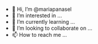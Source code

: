 - 👋 Hi, I’m @mariapanasel
- 👀 I’m interested in ...
- 🌱 I’m currently learning ...
- 💞️ I’m looking to collaborate on ...
- 📫 How to reach me ...

<!---
mariapanasel/mariapanasel is a ✨ special ✨ repository because its `README.md` (this file) appears on your GitHub profile.
You can click the Preview link to take a look at your changes.
--->
